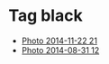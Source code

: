 <!--
title: Tag black
date: 2020-06-28T14:55:34.985Z
tags:
-->
# Tag black

 * [Photo 2014-11-22 21](103308570702.md)
 * [Photo 2014-08-31 12](96256628092.md)